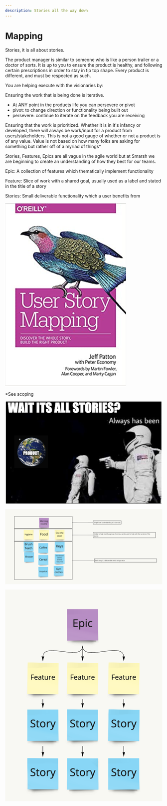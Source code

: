 ```yaml
---
description: Stories all the way down
---
```


# Mapping

Stories, it is all about stories.

The product manager is similar to someone who is like a person trailer or a doctor of sorts. It is up to you to ensure the product is healthy, and following certain prescriptions in order to stay in tip top shape. Every product is different, and must be respected as such.

You are helping execute with the visionaries by:

Ensuring the work that is being done is iterative.

* At ANY point in the products life you can persevere or pivot
* pivot: to change direction or functionality being built out
* persevere: continue to iterate on the feedback you are receiving

Ensuring that the work is prioritized. Whether it is in it's infancy or developed, there will always be work/input for a product from users/stakeholders. This is not a good gauge of whether or not a product is of any value. Value is not based on how many folks are asking for something but rather off of a myriad of things\*

Stories, Features, Epics are all vague in the agile world but at Smarsh we are beginning to create an understanding of how they best for our teams.

Epic: A collection of features which thematically implement functionality

Feature: Slice of work with a shared goal, usually used as a label and stated in the title of a story

Stories: Small deliverable functionality which a user benefits from

![](../.gitbook/assets/image.png)

\*See scoping  

![](../.gitbook/assets/screen-shot-2020-10-27-at-1.46.32-pm.png)

![](../.gitbook/assets/screen-shot-2020-11-17-at-3.04.55-pm.png)

![](../.gitbook/assets/screen-shot-2020-11-17-at-3.05.00-pm.png)

